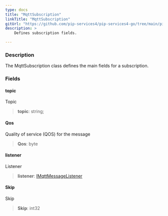 ```yaml
---
type: docs
title: "MqttSubscription"
linkTitle: "MqttSubscription"
gitUrl: "https://github.com/pip-services4/pip-services4-go/tree/main/pip-services4-mqtt-go"
description: >
    Defines subscription fields.

---
```


### Description

The MqttSubscription class defines the main fields for a subscription.

### Fields

<span class="hide-title-link">

#### topic
Topic
> **topic**: string;
#### Qos
Quality of service (QOS) for the message
> **Qos**: byte
#### listener
Listener
> **listener**: [IMqttMessageListener](../imqtt_message_listener)
#### Skip
Skip
> **Skip**: int32

</span>

